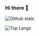 ### Hi there 👋

![Github stats](https://github-readme-stats.vercel.app/api?username=fernan-x&show_icons=true&theme=vue-dark)

![Top Langs](https://github-readme-stats.vercel.app/api/top-langs/?username=fernan-x&show_icons=true&theme=vue-dark)

<!--
**fernan-x/fernan-x** is a ✨ _special_ ✨ repository because its `README.md` (this file) appears on your GitHub profile.

Here are some ideas to get you started:

- 🔭 I’m currently working on ...
- 🌱 I’m currently learning ...
- 👯 I’m looking to collaborate on ...
- 🤔 I’m looking for help with ...
- 💬 Ask me about ...
- 📫 How to reach me: ...
- 😄 Pronouns: ...
- ⚡ Fun fact: ...
-->
